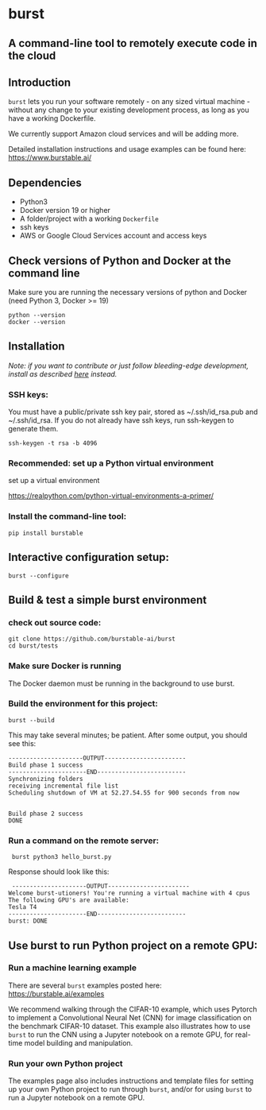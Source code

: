 # burst
## A command-line tool to remotely execute code in the cloud

## Introduction

`burst` lets you run your software remotely - on any sized virtual machine - without any change to your existing development process, as long as you have a working Dockerfile.

We currently support Amazon cloud services and will be adding more.

Detailed installation instructions and usage examples can be found here: https://www.burstable.ai/

## Dependencies

* Python3 
* Docker version 19 or higher
* A folder/project with a working `Dockerfile`
* ssh keys
* AWS or Google Cloud Services account and access keys

## Check versions of Python and Docker at the command line
Make sure you are running the necessary versions of python and Docker (need Python 3, Docker >= 19)

    python --version
    docker --version 

## Installation 

_Note: if you want to contribute or just follow bleeding-edge development, install as described [here](https://github.com/burstable-ai/burst/wiki/Contributing-To-Burst) instead._

### SSH keys:
You must have a public/private ssh key pair, stored as ~/.ssh/id_rsa.pub and ~/.ssh/id_rsa.  If you do not already have ssh keys, run ssh-keygen to generate them.

    ssh-keygen -t rsa -b 4096

### Recommended: set up a Python virtual environment
set up a virtual environment 

https://realpython.com/python-virtual-environments-a-primer/

### Install the command-line tool:

    pip install burstable

## Interactive configuration setup:

    burst --configure

## Build & test a simple burst environment

### check out source code:

    git clone https://github.com/burstable-ai/burst
    cd burst/tests

### Make sure Docker is running
The Docker daemon must be running in the background to use burst.

### Build the environment for this project:

    burst --build

This may take several minutes; be patient. After some output, 
you should see this: 

    ---------------------OUTPUT-----------------------
    Build phase 1 success
    ----------------------END-------------------------
    Synchronizing folders
    receiving incremental file list
    Scheduling shutdown of VM at 52.27.54.55 for 900 seconds from now
    
    
    Build phase 2 success
    DONE

 
 ### Run a command on the remote server:
 
     burst python3 hello_burst.py
 
Response should look like this:
 
     ---------------------OUTPUT-----------------------                                                         
    Welcome burst-utioners! You're running a virtual machine with 4 cpus
    The following GPU's are available:
    Tesla T4
    ----------------------END-------------------------
    burst: DONE 

## Use burst to run Python project on a remote GPU:

### Run a machine learning example
 
There are several `burst` examples posted here: https://burstable.ai/examples  

We recommend walking through the CIFAR-10 example, which uses Pytorch to implement a Convolutional Neural Net (CNN) for image classification on the benchmark CIFAR-10 dataset.  This example also illustrates how to use `burst` to run the CNN using a Jupyter notebook on a remote GPU, for real-time model building and manipulation.

### Run your own Python project

The examples page also includes instructions and template files for setting up your own Python project to run through `burst`, and/or for using `burst` to run a Jupyter notebook on a remote GPU.
